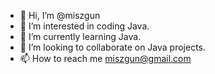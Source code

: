 - 👋 Hi, I’m @miszgun
- 👀 I’m interested in coding Java.
- 🌱 I’m currently learning Java.
- 💞️ I’m looking to collaborate on Java projects.
- 📫 How to reach me miszgun@gmail.com

<!---
miszgun/miszgun is a ✨ special ✨ repository because its `README.md` (this file) appears on your GitHub profile.
You can click the Preview link to take a look at your changes.
--->

